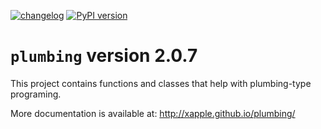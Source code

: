 [![changelog](http://allmychanges.com/p/python/plumbing/badge/)](http://allmychanges.com/p/python/plumbing/?utm_source=badge) [![PyPI version](https://badge.fury.io/py/plumbing.svg)](https://badge.fury.io/py/plumbing)

# `plumbing` version 2.0.7

This project contains functions and classes that help with plumbing-type programing.

More documentation is available at:
http://xapple.github.io/plumbing/